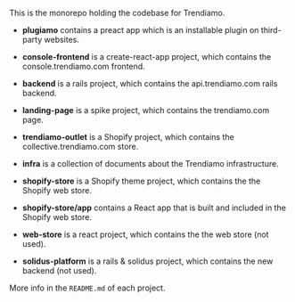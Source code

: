 This is the monorepo holding the codebase for Trendiamo.

- **plugiamo** contains a preact app which is an installable plugin on third-party websites.
- **console-frontend** is a create-react-app project, which contains the console.trendiamo.com frontend.
- **backend** is a rails project, which contains the api.trendiamo.com rails backend.
- **landing-page** is a spike project, which contains the trendiamo.com page.
- **trendiamo-outlet** is a Shopify project, which contains the collective.trendiamo.com store.
- **infra** is a collection of documents about the Trendiamo infrastructure.

- **shopify-store** is a Shopify theme project, which contains the the Shopify web store.
- **shopify-store/app** contains a React app that is built and included in the Shopify web store.
- **web-store** is a react project, which contains the the web store (not used).
- **solidus-platform** is a rails & solidus project, which contains the new backend (not used).

More info in the `README.md` of each project.
